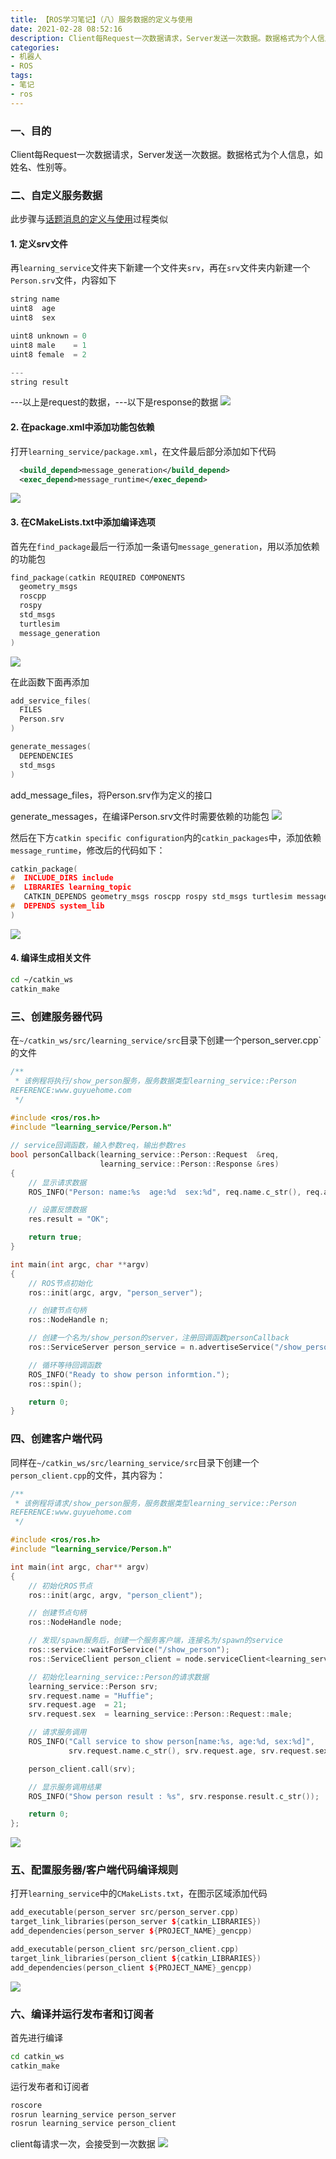 ```yaml
---
title: 【ROS学习笔记】（八）服务数据的定义与使用
date: 2021-02-28 08:52:16
description: Client每Request一次数据请求，Server发送一次数据。数据格式为个人信息，如姓名、性别等。
categories:
- 机器人
- ROS
tags:
- 笔记
- ros
---
```


### 一、目的

Client每Request一次数据请求，Server发送一次数据。数据格式为个人信息，如姓名、性别等。

### 二、自定义服务数据

此步骤与[话题消息的定义与使用](https://blog.csdn.net/weixin_44543463/article/details/114108345)过程类似

#### 1. 定义srv文件

再`learning_service`文件夹下新建一个文件夹`srv`，再在`srv`文件夹内新建一个`Person.srv`文件，内容如下

```c++
string name
uint8  age
uint8  sex

uint8 unknown = 0
uint8 male    = 1
uint8 female  = 2

---
string result
```

---以上是request的数据，---以下是response的数据
![](https://img-blog.csdnimg.cn/20210226165019544.png?x-oss-process=image/watermark,type_ZmFuZ3poZW5naGVpdGk,shadow_10,text_aHR0cHM6Ly9ibG9nLmNzZG4ubmV0L3dlaXhpbl80NDU0MzQ2Mw==,size_16,color_FFFFFF,t_70)

#### 2. 在package.xml中添加功能包依赖

打开`learning_service/package.xml`，在文件最后部分添加如下代码

```xml
  <build_depend>message_generation</build_depend>
  <exec_depend>message_runtime</exec_depend>
```
![](https://img-blog.csdnimg.cn/20210226165101181.png?x-oss-process=image/watermark,type_ZmFuZ3poZW5naGVpdGk,shadow_10,text_aHR0cHM6Ly9ibG9nLmNzZG4ubmV0L3dlaXhpbl80NDU0MzQ2Mw==,size_16,color_FFFFFF,t_70)

#### 3. 在CMakeLists.txt中添加编译选项

首先在`find_package`最后一行添加一条语句`message_generation`，用以添加依赖的功能包

```c++
find_package(catkin REQUIRED COMPONENTS
  geometry_msgs
  roscpp
  rospy
  std_msgs
  turtlesim
  message_generation
)
```
![](https://img-blog.csdnimg.cn/20210226165232230.png?x-oss-process=image/watermark,type_ZmFuZ3poZW5naGVpdGk,shadow_10,text_aHR0cHM6Ly9ibG9nLmNzZG4ubmV0L3dlaXhpbl80NDU0MzQ2Mw==,size_16,color_FFFFFF,t_70)

在此函数下面再添加

```c++
add_service_files(
  FILES
  Person.srv
)

generate_messages(
  DEPENDENCIES
  std_msgs
)
```

add_message_files，将Person.srv作为定义的接口

generate_messages，在编译Person.srv文件时需要依赖的功能包
![](https://img-blog.csdnimg.cn/20210226170000400.png?x-oss-process=image/watermark,type_ZmFuZ3poZW5naGVpdGk,shadow_10,text_aHR0cHM6Ly9ibG9nLmNzZG4ubmV0L3dlaXhpbl80NDU0MzQ2Mw==,size_16,color_FFFFFF,t_70)


然后在下方`catkin specific configuration`内的`catkin_packages`中，添加依赖`message_runtime`，修改后的代码如下：

```c++
catkin_package(
#  INCLUDE_DIRS include
#  LIBRARIES learning_topic
   CATKIN_DEPENDS geometry_msgs roscpp rospy std_msgs turtlesim message_runtime
#  DEPENDS system_lib
)
```
![](https://img-blog.csdnimg.cn/20210226165520183.png?x-oss-process=image/watermark,type_ZmFuZ3poZW5naGVpdGk,shadow_10,text_aHR0cHM6Ly9ibG9nLmNzZG4ubmV0L3dlaXhpbl80NDU0MzQ2Mw==,size_16,color_FFFFFF,t_70)

#### 4. 编译生成相关文件

```bash
cd ~/catkin_ws
catkin_make
```

### 三、创建服务器代码

在`~/catkin_ws/src/learning_service/src`目录下创建一个person_server.cpp`的文件

```c++
/**
 * 该例程将执行/show_person服务，服务数据类型learning_service::Person
REFERENCE:www.guyuehome.com
 */
 
#include <ros/ros.h>
#include "learning_service/Person.h"

// service回调函数，输入参数req，输出参数res
bool personCallback(learning_service::Person::Request  &req,
         			learning_service::Person::Response &res)
{
    // 显示请求数据
    ROS_INFO("Person: name:%s  age:%d  sex:%d", req.name.c_str(), req.age, req.sex);

	// 设置反馈数据
	res.result = "OK";

    return true;
}

int main(int argc, char **argv)
{
    // ROS节点初始化
    ros::init(argc, argv, "person_server");

    // 创建节点句柄
    ros::NodeHandle n;

    // 创建一个名为/show_person的server，注册回调函数personCallback
    ros::ServiceServer person_service = n.advertiseService("/show_person", personCallback);

    // 循环等待回调函数
    ROS_INFO("Ready to show person informtion.");
    ros::spin();

    return 0;
}
```

### 四、创建客户端代码

同样在`~/catkin_ws/src/learning_service/src`目录下创建一个`person_client.cpp`的文件，其内容为：

```c++
/**
 * 该例程将请求/show_person服务，服务数据类型learning_service::Person
REFERENCE:www.guyuehome.com
 */

#include <ros/ros.h>
#include "learning_service/Person.h"

int main(int argc, char** argv)
{
    // 初始化ROS节点
	ros::init(argc, argv, "person_client");

    // 创建节点句柄
	ros::NodeHandle node;

    // 发现/spawn服务后，创建一个服务客户端，连接名为/spawn的service
	ros::service::waitForService("/show_person");
	ros::ServiceClient person_client = node.serviceClient<learning_service::Person>("/show_person");

    // 初始化learning_service::Person的请求数据
	learning_service::Person srv;
	srv.request.name = "Huffie";
	srv.request.age  = 21;
	srv.request.sex  = learning_service::Person::Request::male;

    // 请求服务调用
	ROS_INFO("Call service to show person[name:%s, age:%d, sex:%d]", 
			 srv.request.name.c_str(), srv.request.age, srv.request.sex);

	person_client.call(srv);

	// 显示服务调用结果
	ROS_INFO("Show person result : %s", srv.response.result.c_str());

	return 0;
};
```
![](https://img-blog.csdnimg.cn/20210226170154807.png?x-oss-process=image/watermark,type_ZmFuZ3poZW5naGVpdGk,shadow_10,text_aHR0cHM6Ly9ibG9nLmNzZG4ubmV0L3dlaXhpbl80NDU0MzQ2Mw==,size_16,color_FFFFFF,t_70)

### 五、配置服务器/客户端代码编译规则

打开`learning_service`中的`CMakeLists.txt`，在图示区域添加代码

```c++
add_executable(person_server src/person_server.cpp)
target_link_libraries(person_server ${catkin_LIBRARIES})
add_dependencies(person_server ${PROJECT_NAME}_gencpp)

add_executable(person_client src/person_client.cpp)
target_link_libraries(person_client ${catkin_LIBRARIES})
add_dependencies(person_client ${PROJECT_NAME}_gencpp)
```
![](https://img-blog.csdnimg.cn/20210226170247867.png?x-oss-process=image/watermark,type_ZmFuZ3poZW5naGVpdGk,shadow_10,text_aHR0cHM6Ly9ibG9nLmNzZG4ubmV0L3dlaXhpbl80NDU0MzQ2Mw==,size_16,color_FFFFFF,t_70)

### 六、编译并运行发布者和订阅者

首先进行编译

```bash
cd catkin_ws
catkin_make
```

运行发布者和订阅者

```bash
roscore
rosrun learning_service person_server
rosrun learning_service person_client
```

client每请求一次，会接受到一次数据
![](https://img-blog.csdnimg.cn/20210226170849300.png?x-oss-process=image/watermark,type_ZmFuZ3poZW5naGVpdGk,shadow_10,text_aHR0cHM6Ly9ibG9nLmNzZG4ubmV0L3dlaXhpbl80NDU0MzQ2Mw==,size_16,color_FFFFFF,t_70)